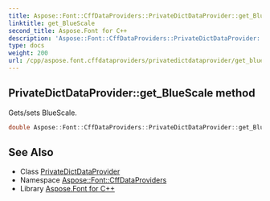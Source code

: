 ```yaml
---
title: Aspose::Font::CffDataProviders::PrivateDictDataProvider::get_BlueScale method
linktitle: get_BlueScale
second_title: Aspose.Font for C++
description: 'Aspose::Font::CffDataProviders::PrivateDictDataProvider::get_BlueScale method. Gets/sets BlueScale in C++.'
type: docs
weight: 200
url: /cpp/aspose.font.cffdataproviders/privatedictdataprovider/get_bluescale/
---
```

## PrivateDictDataProvider::get_BlueScale method


Gets/sets BlueScale.

```cpp
double Aspose::Font::CffDataProviders::PrivateDictDataProvider::get_BlueScale()
```

## See Also

* Class [PrivateDictDataProvider](../)
* Namespace [Aspose::Font::CffDataProviders](../../)
* Library [Aspose.Font for C++](../../../)
